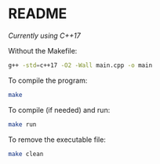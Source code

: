 # README

_Currently using C++17_

Without the Makefile:

```sh
g++ -std=c++17 -O2 -Wall main.cpp -o main
```

To compile the program:

```sh
make
```

To compile (if needed) and run:

```sh
make run
```

To remove the executable file:

```sh
make clean
```
